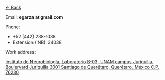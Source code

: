 [<- Back](index.md)

Email: **egarza at gmail.com**

Phone:

* +52 (442) 238-1038
* Extension (INB): 34038

Work address:

[Instituto de Neurobiología,
Laboratorio B-03,
UNAM campus Juriquilla.
Boulervard Juriquilla 3001
Santiago de Querétaro, Querétaro, México
C.P. 76230](https://goo.gl/maps/DPhKYzzHNer)

